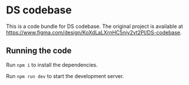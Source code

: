 
  # DS codebase

  This is a code bundle for DS codebase. The original project is available at https://www.figma.com/design/KoXdLaLXrnHC5niy2vt2Pl/DS-codebase.

  ## Running the code

  Run `npm i` to install the dependencies.

  Run `npm run dev` to start the development server.
  